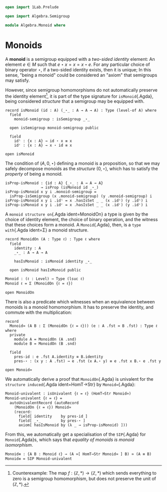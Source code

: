 ```agda
open import 1Lab.Prelude

open import Algebra.Semigroup

module Algebra.Monoid where
```

<!--
```agda
private variable
  ℓ ℓ₁ : Level
  A : Type ℓ
```
-->

# Monoids

A **monoid** is a semigroup equipped with a _two-sided identity_
element: An element $e \in M$ such that $e \star x = x = x \star e$. For
any particular choice of binary operator $\star$, if a two-sided
identity exists, then it is unique; In this sense, "being a monoid"
could be considered an "axiom" that semigroups may satisfy.

However, since semigroup homomorphisms do not automatically preserve the
identity element[^1], it is part of the type signature for
`isMonoid`{.Agda}, being considered _structure_ that a semigroup may be
equipped with.

[^1]: Counterexample: The map $f : (\mathbb{Z}, *) \to (\mathbb{Z}, *)$
which sends everything to zero is a semigroup homomorphism, but does not
preserve the unit of $(\mathbb{Z}, *)$.

```
record isMonoid (id : A) (_⋆_ : A → A → A) : Type (level-of A) where
  field
    monoid-semigroup : isSemigroup _⋆_

  open isSemigroup monoid-semigroup public

  field
    idˡ : {x : A} → id ⋆ x ≡ x
    idʳ : {x : A} → x ⋆ id ≡ x

open isMonoid
```

The condition of $(A, 0, \star)$ defining a monoid is a proposition, so
that we may safely decompose monoids as the _structure_ $(0, \star)$,
which has to satisfy the _property_ of being a monoid.

```
isProp-isMonoid : {id : A} {_⋆_ : A → A → A}
                → isProp (isMonoid id _⋆_)
isProp-isMonoid x y i .monoid-semigroup =
  isProp-isSemigroup (x .monoid-semigroup) (y .monoid-semigroup) i
isProp-isMonoid x y i .idˡ = x .hasIsSet _ _ (x .idˡ) (y .idˡ) i
isProp-isMonoid x y i .idʳ = x .hasIsSet _ _ (x .idʳ) (y .idʳ) i
```

A `monoid structure on`{.Agda ident=MonoidOn} a type is given by the
choice of identity element, the choice of binary operation, and the
witness that these choices form a monoid. A `Monoid`{.Agda}, then, is a
`type with`{.Agda ident=Σ} a monoid structure.

```
record MonoidOn (A : Type ℓ) : Type ℓ where
  field
    identity : A
    _⋆_ : A → A → A

    hasIsMonoid : isMonoid identity _⋆_

  open isMonoid hasIsMonoid public

Monoid : (ℓ : Level) → Type (lsuc ℓ)
Monoid ℓ = Σ (MonoidOn {ℓ = ℓ})

open MonoidOn
```

There is also a predicate which witnesses when an equivalence between
monoids is a monoid homomorphism. It has to preserve the identity, and
commute with the multiplication:

```
record
  Monoid≃ (A B : Σ (MonoidOn {ℓ = ℓ})) (e : A .fst ≃ B .fst) : Type ℓ where
  private
    module A = MonoidOn (A .snd)
    module B = MonoidOn (B .snd)

  field
    pres-id : e .fst A.identity ≡ B.identity
    pres-⋆ : (x y : A .fst) → e .fst (x A.⋆ y) ≡ e .fst x B.⋆ e .fst y

open Monoid≃
```

We automatically derive a proof that `MonoidOn`{.Agda} is univalent for
the `structure induced`{.Agda ident=HomT→Str} by `Monoid≃`{.Agda}:

```
Monoid-univalent : isUnivalent {ℓ = ℓ} (HomT→Str Monoid≃)
Monoid-univalent {ℓ = ℓ} =
  autoUnivalentRecord (autoRecord
    (MonoidOn {ℓ = ℓ}) Monoid≃
    (record:
      field[ identity    by pres-id ]
      field[ _⋆_         by pres-⋆ ]
      axiom[ hasIsMonoid by (λ _ → isProp-isMonoid) ]))
```

From this, we automatically get a specialisation of the `SIP`{.Agda} for
`Monoid`{.Agda}s, which says that _equality of monoids is monoid
isomorphism_.

```
Monoid≡ : {A B : Monoid ℓ} → (A ≃[ HomT→Str Monoid≃ ] B) ≃ (A ≡ B)
Monoid≡ = SIP Monoid-univalent
```